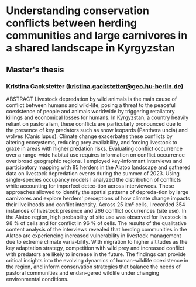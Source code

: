 # Understanding conservation conflicts between herding communities and large carnivores in a shared landscape in Kyrgyzstan
## Master's thesis
### Kristina Gackstetter (kristina.gackstetter@geo.hu-berlin.de)

ABSTRACT
Livestock depredation by wild animals is the main cause of conflict between humans and wild-life, posing a threat to the peaceful coexistence of people and animals worldwide by triggering retaliatory killings and economical losses for humans. In Kyrgyzstan, a country heavily reliant on pastoralism, these conflicts are particularly pronounced due to the presence of key predators such as snow leopards (Panthera uncia) and wolves (Canis lupus). Climate change exacerbates these conflicts by altering ecosystems, reducing prey availability, and forcing livestock to graze in areas with higher predation risks. Evaluating conflict occurrence over a range-wide habitat use requires information on conflict occurrence over broad geographic regions. I employed key-informant interviews and participatory mapping with 85 herders in the Alatoo landscape and gathered data on livestock depredation events during the summer of 2023. Using single-species occupancy models I analyzed the distribution of conflicts while accounting for imperfect detec-tion across interviewees. These approaches allowed to identify the spatial patterns of depreda-tion by large carnivores and explore herders' perceptions of how climate change impacts their livelihoods and conflict intensity. Across 25 km² cells, I recorded 354 instances of livestock presence and 266 conflict occurrences (site use). In the Alatoo region, high probability of site use was observed for livestock in 98 % of cells and for conflict in 96 % of cells. The results of the qualitative content analysis of the interviews revealed that herding communities in the Alatoo are experiencing increased vulnerability in livestock management due to extreme climate varia-bility. With migration to higher altitudes as the key adaptation strategy, competition with wild prey and increased conflict with predators are likely to increase in the future. The findings can provide critical insights into the evolving dynamics of human-wildlife coexistence in the region, and inform conservation strategies that balance the needs of pastoral communities and endan-gered wildlife under changing environmental conditions.





